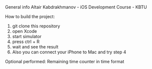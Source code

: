 General info
Altair Kabdrakhmanov - iOS Development Course - KBTU

How to build the project:
1. git clone this repository 
2. open Xcode 
3. start simulator
4. press ctrl + R 
5. wait and see the result 
6. Also you can connect your iPhone to Mac and try step 4

Optional performed: 
Remaining time counter in time format
